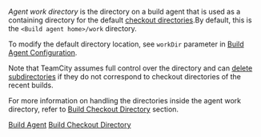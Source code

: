 [//]: # (title: Agent Work Directory)
[//]: # (auxiliary-id: Agent Work Directory)

_Agent work directory_ is the directory on a build agent that is used as a containing directory for the default [checkout directories](build-checkout-directory.md).By default, this is the `<Build agent home>/work` directory.

To modify the default directory location, see `workDir` parameter in [Build Agent Configuration](build-agent-configuration.md).

<note>

Note that TeamCity assumes full control over the directory and can [delete subdirectories](build-checkout-directory.md#Automatic+Checkout+Directory+Cleaning) if they do not correspond to checkout directories of the recent builds.
</note>

For more information on handling the directories inside the agent work directory, refer to [Build Checkout Directory](build-checkout-directory.md) section.


[//]: # (Internal note. Do not delete. "Agent Work Directoryd10e43.txt")    


<seealso>
        <category ref="concepts">
            <a href="build-agent.md">Build Agent</a>
            <a href="build-checkout-directory.md">Build Checkout Directory</a>
        </category>
</seealso>